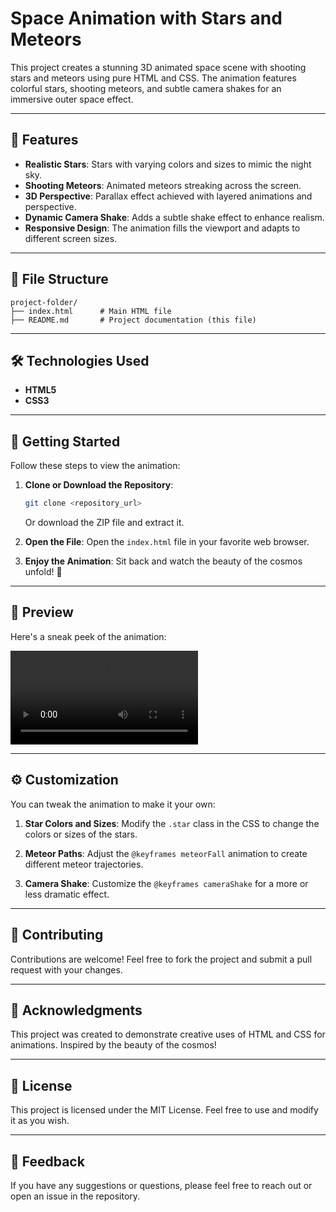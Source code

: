 # Space Animation with Stars and Meteors

This project creates a stunning 3D animated space scene with shooting stars and meteors using pure HTML and CSS. The animation features colorful stars, shooting meteors, and subtle camera shakes for an immersive outer space effect.

---

## 🌌 Features

- **Realistic Stars**: Stars with varying colors and sizes to mimic the night sky.
- **Shooting Meteors**: Animated meteors streaking across the screen.
- **3D Perspective**: Parallax effect achieved with layered animations and perspective.
- **Dynamic Camera Shake**: Adds a subtle shake effect to enhance realism.
- **Responsive Design**: The animation fills the viewport and adapts to different screen sizes.

---

## 📂 File Structure

```plaintext
project-folder/
├── index.html      # Main HTML file
├── README.md       # Project documentation (this file)
```

---

## 🛠️ Technologies Used

- **HTML5**
- **CSS3**

---

## 🚀 Getting Started

Follow these steps to view the animation:

1. **Clone or Download the Repository**:
   ```bash
   git clone <repository_url>
   ```
   Or download the ZIP file and extract it.

2. **Open the File**:
   Open the `index.html` file in your favorite web browser.

3. **Enjoy the Animation**:
   Sit back and watch the beauty of the cosmos unfold! 🌠

---

## 📸 Preview

Here's a sneak peek of the animation:

![Space Animation Preview](Preview.mp4)

---

## ⚙️ Customization

You can tweak the animation to make it your own:

1. **Star Colors and Sizes**:
   Modify the `.star` class in the CSS to change the colors or sizes of the stars.

2. **Meteor Paths**:
   Adjust the `@keyframes meteorFall` animation to create different meteor trajectories.

3. **Camera Shake**:
   Customize the `@keyframes cameraShake` for a more or less dramatic effect.

---

## 🤝 Contributing

Contributions are welcome! Feel free to fork the project and submit a pull request with your changes.

---

## 🌟 Acknowledgments

This project was created to demonstrate creative uses of HTML and CSS for animations. Inspired by the beauty of the cosmos!

---

## 📜 License

This project is licensed under the MIT License. Feel free to use and modify it as you wish.

---

## 💬 Feedback

If you have any suggestions or questions, please feel free to reach out or open an issue in the repository.
